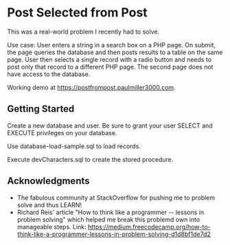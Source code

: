 # Post Selected from Post
This was a real-world problem I recently had to solve. 

Use case: User enters a string in a search box on a PHP page. On submit, the page queries the database and then posts results to a table on the same page. User then selects a single record with a radio button and needs to post only that record to a different PHP page. The second page does not have access to the database.

Working demo at https://postfrompost.paulmiller3000.com.

## Getting Started
Create a new database and user. Be sure to grant your user SELECT and EXECUTE privileges on your database.

Use database-load-sample.sql to load records. 

Execute devCharacters.sql to create the stored procedure.

## Acknowledgments

* The fabulous community at StackOverflow for pushing me to problem solve and thus LEARN!
* Richard Reis' article "How to think like a programmer -- lessons in problem solving" which helped me break this problemd own into manageable steps. Link: https://medium.freecodecamp.org/how-to-think-like-a-programmer-lessons-in-problem-solving-d1d8bf1de7d2